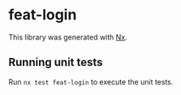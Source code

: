 # feat-login

This library was generated with [Nx](https://nx.dev).

## Running unit tests

Run `nx test feat-login` to execute the unit tests.
